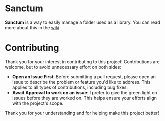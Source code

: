 # Sanctum

**Sanctum** is a way to easily manage a folder used as a library.
You can read more about this in the [wiki](https://github.com/anisekai-project/sanctum/wiki)

# Contributing

Thank you for your interest in contributing to this project! Contributions are welcome, but to avoid unnecessary effort on both sides:

- **Open an Issue First**: Before submitting a pull request, please open an issue to describe the problem or
  feature you'd like to address. This applies to all types of contributions, including bug fixes.
- **Await Approval to work on an issue**: I prefer to give the green light on issues before they are worked on. This
  helps ensure your efforts align with the project's scope.

Thank you for your understanding and for helping make this project better!
